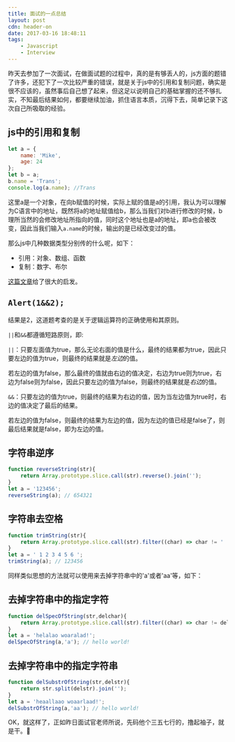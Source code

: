 ```yaml
---
title: 面试的一点总结
layout: post
cdn: header-on
date: 2017-03-16 18:48:11
tags:
    - Javascript
    - Interview
---
```


昨天去参加了一次面试，在做面试题的过程中，真的是有够丢人的，js方面的题错了许多，还犯下了一次比较严重的错误，就是关于js中的引用和复制问题，确实是很不应该的，虽然事后自己想了起来，但这足以说明自己的基础掌握的还不够扎实，不知最后结果如何，都要继续加油，抓住语言本质，沉得下去，简单记录下这次自己所吸取的经验。

## js中的引用和复制
```javascript
let a = {
    name: 'Mike',
    age: 24
};
let b = a;
b.name = 'Trans';
console.log(a.name); //Trans
```
这里a是一个对象，在向b赋值的时候，实际上赋的值是a的引用，我认为可以理解为C语言中的地址，既然将a的地址赋值给b，那么当我们对b进行修改的时候，b理所当然的会修改地址所指向的值，同时这个地址也是a的地址，即a也会被改变，因此当我们输入`a.name`的时候，输出的是已经改变过的值。

那么js中几种数据类型分别传的什么呢，如下：
* 引用：对象、数组、函数
* 复制：数字、布尔


[这篇文章](http://blog.csdn.net/zzzaquarius/article/details/4902235)给了很大的启发。

## `Alert(1&&2);`
结果是2，这道题考查的是关于逻辑运算符的正确使用和其原则。

`||`和`&&`都遵循短路原则，即:

`||`：只要左面值为true，那么无论右面的值是什么，最终的结果都为true，因此只要左边的值为true，则最终的结果就是*左边*的值。

若左边的值为false，那么最终的值就由右边的值决定，右边为true则为true，右边为false则为false，因此只要左边的值为false，则最终的结果就是*右边*的值。

`&&`：只要左边的值为true，则最终的结果为右边的值，因为当左边值为true时，右边的值决定了最后的结果。

若左边的值为false，则最终的结果为左边的值，因为左边的值已经是false了，则最后结果就是false，即为左边的值。

## 字符串逆序
```javascript
function reverseString(str){
    return Array.prototype.slice.call(str).reverse().join('');
}
let a = '123456';
reverseString(a); // 654321
```

## 字符串去空格
```javascript
function trimString(str){
    return Array.prototype.slice.call(str).filter((char) => char != ' ').join('');
}
let a = ' 1 2 3 4 5 6 ';
trimString(a); // 123456
```
同样类似思想的方法就可以使用来去掉字符串中的'a'或者'aa'等，如下：

## 去掉字符串中的指定字符
```javascript
function delSpecOfString(str,delchar){
    return Array.prototype.slice.call(str).filter((char) => char != delchar).join('');
}
let a = 'helalao woaralad!';
delSpecOfString(a,'a'); // hello world!
```

## 去掉字符串中的指定字符串
```javascript
function delSubstrOfString(str,delstr){
    return str.split(delstr).join('');
}
let a = 'heaallaao woaarlaad!';
delSubstrOfString(a,'aa'); // hello world!
```

OK，就这样了，正如昨日面试官老师所说，先码他个三五七行的，撸起袖子，就是干。📘
